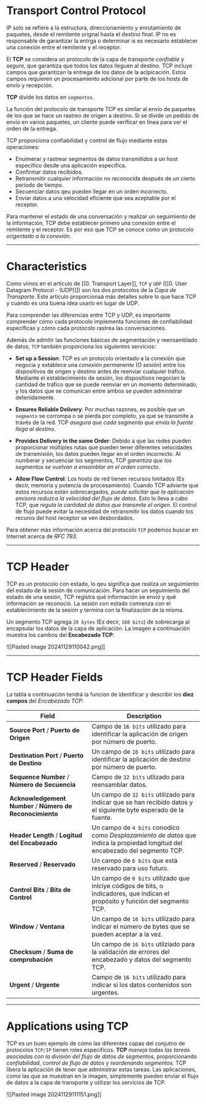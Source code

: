 # Transport Control Protocol

IP solo se refiere a la estructura, direccionamiento y enrutamiento de paquetes, desde el remitente orignal hasta el destino final. IP no es responsable de garantizar la entrga o determinar is es necesario establecer una conexión entre el remitente y el receptor.

El **TCP** se considera un protocolo de la capa de transporte *confiable* y *seguro*, que garantiza que todos los datos lleguen al destino. TCP incluye campos que garantizan la entrega de los datos de la aclpicación. Estos campos requieren un procesamiento adicional por parte de los hosts de envío y recepción.

**TCP** divide los datos en `segmentos`.

La función del protocolo de transporte TCP es similar al envío de paquetes de los que se hace un rastreo de origen a destino. Si se divide un pedido de envío en varios paquetes, un cliente puede verificar en línea para ver el orden de la entrega. 

TCP proporciona confiabilidad y control de flujo mediante estas operaciones:

- Enuimerar y rastrear segmentos de datos transmitidos a un host específico desde una aplicación específica.
- Confirmar datos recibidos.
- Retransmitir cualquier información no reconocida después de un cierto período de tiempo.
- Secuenciar datos qeu pueden llegar en un orden incorrecto.
- Enviar datos a una velocidad eficiente que sea aceptable por el receptor.

Para mantener el estado de una conversación y realizar un seguimiento de la información, TCP debe establecer primero una conexión entre el remitente y el receptor. Es por eso que TCP se conoce como un protocolo *origentado a la conexión*.

---
# Characteristics

Como vimos en el artículo de [[0. Transport Layer]], `TCP` y `UDP` ([[0. User Datagram Protocol - (UDP)]]) son los dos protocolos de la *Capa de Transporte*. Este artículo proporcionaá más detalles sobre lo que hace TCP y cuándo es una buena idea usarlo en lugar de UDP.

Para comprender las diferencias entre TCP y UDP, es importante comprender cómo cada protocolo implementa funciones de confiabilidad específicas y cómo cada protocolo rastrea las conversaciones.

Además de admitir las funciones básicas de segmentación y reensamblado de datos, `TCP` también proporciona los siguientes servicios:

- **Set up a Session**: TCP es un protocolo orientado a la conexión que negocia y establece una *conexión permanente* (O *sesión*) entre los dispositivos de origen y destino antes de reenviar cualquier tráfico. Mediante el establecimiento de sesión, los dispositivos negocian la cantidad de tráfico que se puede reenviar en un momento determinado, y los datos que se comunican entre ambos se pueden administrar detenidamente.

- **Ensures Reliable Delivery**: Por muchas razones, es posible que un `segmento` se corrompa o se pierda por completo, ya que se transmite a través de la red. TCP *asegura que cada segmento que envía la fuente llega al destino*.

- **Provides Delivery in the same Order**: Debido a que las redes pueden proporcionar múltiples rutas que pueden tener diferentes velocidades de transmisión, los datos pueden llegar en el orden incorrecto. Al numberar y secuenciar los segmentos, TCP *garantiza que los segmentos se vuelvan a ensamblar en el orden correcto*. 

- **Allow Flow Control**: Los hosts de red tienen recursos limitados (Es decir, memoria y potencia de procesamiento). Cuando TCP advierte que estos recursos están sobrecargados, *puede solicitar que la aplicación emisora reduzca la velocidad del flujo de datos*. Esto lo lleva a cabo TCP, que *regula la cantidad de datos que transmite el origen*. El control de flujo puede evitar la necesidad de retransmitir los datos cuando los recuros del host receptor se ven desbordados.

Para obtener más información acerca del protocolo `TCP` podemos buscar en Internet acerca de *RFC 793*.

---
# TCP Header

TCP es un protocolo con estado, lo qeu significa que realiza un seguimiento del estado de la sesión de comunicación. Para hacer un seguimiento del estado de una sesión, TCP registra qué información se envió y qué información se reconoció. La sesión con estado comienza con el establecimiento de la sesión y termina con la finalización de la misma.

Un segmento TCP agrega `20 bytes` (Es decir, `160 bits`) de sobrecarga al encapsular los datos de la capa de aplicación. La imagen a continuación muestra los cambos del **Encabezado TCP**: 

![[Pasted image 20241129110042.png]]

---
# TCP Header Fields

La tabla a continuación tendrá la funcion de identificar y describir los **diez campos** del *Encabezado TCP*: 

| Field                                                     | Description                                                                                                                     |
| --------------------------------------------------------- | ------------------------------------------------------------------------------------------------------------------------------- |
| **Source Port** / **Puerto de Origen**                    | Campo de `16 bits` utilizado para identificar la aplicación de origen por número de puerto.                                     |
| **Destination Port** / **Puerto de Destino**              | Un campo de `16 bits` utilizado para identificar la aplicación de destino por número de puerto.                                 |
| **Sequence Number** / **Número de Secuencia**             | Campo de `32 bits` utlizado para reensamblar datos.                                                                             |
| **Acknowledgement Number** / **Número de Reconocimiento** | Un campo de `32 bits` utilizado para indicar que se han recibido datos y el siguiente byte esperado de la fuente.               |
| **Header Length** / **Logitud del Encabezado**            | Un campo de `4 bits` conodico como *Desplazamiento de datos* que indica la propiedad longitud del encabezado del segmento TCP.  |
| **Reserved** / **Reservado**                              | Un campo de `6 bits` que está reservado para uso futuro.                                                                        |
| **Control Bits** / **Bits de Control**                    | Un campo de `6 bits` utilizado que inlciye códigos de bits, o indicadores, que indican el propósito y función del segmento TCP. |
| **Window** / **Ventana**                                  | Un campo de `16 bits` utilizado para indicar el número de bytes que se pueden aceptar a la vez.                                 |
| **Checksum** / **Suma de comprobación**                   | Un campo de `16 bits` utilziado para la validación de errores del encabezado y datos del segmento TCP.                          |
| **Urgent** / **Urgente**                                  | Campo de `16 bits` utilizado para indicar si los datos contenidos son urgentes.                                                 |

---
# Applications using TCP

TCP es un buen ejemplo de cómo las diferentes capas del conjutno de protocolos `TCP/IP` tienen roles específicos. **TCP** *maneja todas las tareas asociadas con la división del flujo de datos de segmentos*, proporcionando *confiabilidad*, *control de flujo de datos* y *reordenando segmentos*. TCP libera la aplicación de tener que administrar estas tareas. Las aplicaciones, como las que se muestran en la imagen, simplemente pueden envíar el flujo de datos a la capa de transporte y utilizar los servicios de TCP.

![[Pasted image 20241129111151.png]]
